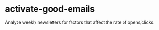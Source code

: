 # activate-good-emails
Analyze weekly newsletters for factors that affect the rate of opens/clicks.
